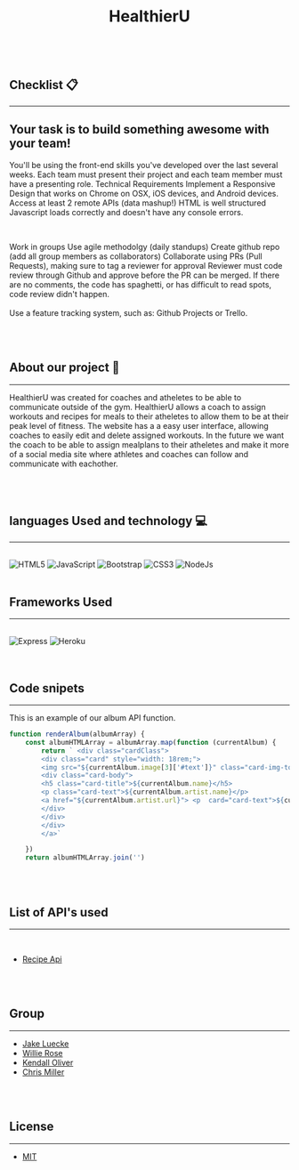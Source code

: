# <p align="center"> HealthierU </p>
<br>
<br>

## Checklist 📋
<hr>

## Your task is to build something awesome with your team!
You'll be using the front-end skills you've developed over the last several weeks.
Each team must present their project and each team member must have a presenting role.
Technical Requirements
Implement a Responsive Design that works on Chrome on OSX, iOS devices, and Android devices.
Access at least 2 remote APIs (data mashup!)
HTML is well structured
Javascript loads correctly and doesn't have any console errors.

<br>

Work in groups
Use agile methodolgy (daily standups)
Create github repo (add all group members as collaborators)
Collaborate using PRs (Pull Requests), making sure to tag a reviewer for approval
Reviewer must code review through Github and approve before the PR can be merged. If there are no comments, the code has spaghetti, or has difficult to read spots, code review didn't happen.
<br>
<br>
Use a feature tracking system, such as:
Github Projects or
Trello.

<br>
<br>

## About our project 📝
<hr>
HealthierU was created for coaches and atheletes to be able to communicate outside of the gym. HealthierU allows a coach to assign workouts and recipes for meals to their atheletes to allow them to be at their peak level of fitness. The website has a a easy user interface, allowing coaches to easily edit and delete assigned workouts. In the future we want the coach to be able to assign mealplans to their atheletes and make it more of a social media site where athletes and coaches can follow and communicate with eachother.
<br>
<br>
<br>
<br>

## languages Used and technology 💻
<hr>
<br>

<img alt="HTML5" src="https://img.shields.io/badge/html5%20-%23E34F26.svg?&style=for-the-badge&logo=html5&logoColor=white"/>
<img alt="JavaScript" src="https://img.shields.io/badge/javascript%20-%23323330.svg?&style=for-the-badge&logo=javascript&logoColor=%23F7DF1E"/>
<img alt="Bootstrap" src="https://img.shields.io/badge/bootstrap%20-%23563D7C.svg?&style=for-the-badge&logo=bootstrap&logoColor=white"/>
<img alt="CSS3" src="https://img.shields.io/badge/css3%20-%231572B6.svg?&style=for-the-badge&logo=css3&logoColor=white"/>
<img alt="NodeJs" src="https://camo.githubusercontent.com/cc96d7d28a6ca21ddbb1f2521d751d375230ed840271e6a4c8694cf87cc60c14/68747470733a2f2f696d672e736869656c64732e696f2f62616467652f6e6f64652e6a732532302d2532333433383533442e7376673f267374796c653d666f722d7468652d6261646765266c6f676f3d6e6f64652e6a73266c6f676f436f6c6f723d7768697465">
<br>
<br>

## Frameworks Used
<hr>
<br>

<img alt="Express" src="https://camo.githubusercontent.com/87d8d88ac087f77c5b56509373a2dd49e5439722d7ad59c3f39a577907053152/68747470733a2f2f696d672e736869656c64732e696f2f62616467652f657870726573732e6a732532302d2532333430346435392e7376673f267374796c653d666f722d7468652d6261646765">
<img alt="Heroku" src="https://camo.githubusercontent.com/865b9493c6eccbcaedacf295b96adb9acd97e7088bdc982d8d225f3581bb4582/68747470733a2f2f696d672e736869656c64732e696f2f62616467652f6865726f6b752532302d2532333433303039382e7376673f267374796c653d666f722d7468652d6261646765266c6f676f3d6865726f6b75266c6f676f436f6c6f723d7768697465">

<br>
<br>
<br>

## Code snipets
<hr>


<p> This is an example of our album API function.
<br>

```js
function renderAlbum(albumArray) {
    const albumHTMLArray = albumArray.map(function (currentAlbum) {
        return ` <div class="cardClass">
        <div class="card" style="width: 18rem;">
        <img src="${currentAlbum.image[3]['#text']}" class="card-img-top" alt="...">
        <div class="card-body">
        <h5 class="card-title">${currentAlbum.name}</h5>
        <p class="card-text">${currentAlbum.artist.name}</p>
        <a href="${currentAlbum.artist.url}"> <p  card="card-text">${currentAlbum.artist.url} </a></p>
        </div>
        </div>
        </div>
        </a>`

    })
    return albumHTMLArray.join('')

```

<br>
<br>

## List of API's used
<hr>
<br>

* [Recipe Api](https://api.lyrics.ovh)

<br>
<br>


## Group
<hr>
 
* [Jake Luecke](https://github.com/jrluecke95)
* [Willie Rose](https://github.com/willis719)
* [Kendall Oliver](https://github.com/kndllransom)
* [Chris Miller](https://github.com/ChrisMiller83)

<br>
<br>

## License
<hr>


* [MIT](https://opensource.org/licenses/MIT)